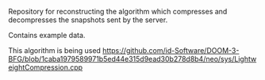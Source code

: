 Repository for reconstructing the algorithm which compresses and decompresses the snapshots sent by the server.

Contains example data.

This algorithm is being used https://github.com/id-Software/DOOM-3-BFG/blob/1caba1979589971b5ed44e315d9ead30b278d8b4/neo/sys/LightweightCompression.cpp
